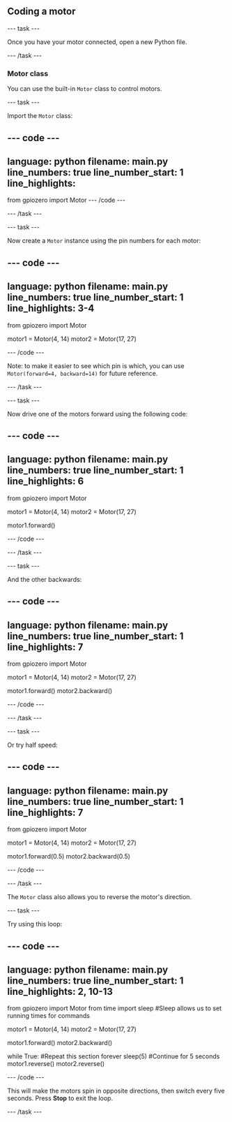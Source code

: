 ## Coding a motor

--- task ---

Once you have your motor connected, open a new Python file.

--- /task ---


### Motor class

You can use the built-in `Motor` class to control motors.


--- task ---

Import the `Motor` class:

--- code ---
---
language: python
filename: main.py
line_numbers: true
line_number_start: 1
line_highlights: 
---
from gpiozero import Motor
--- /code ---

--- /task ---

--- task ---

Now create a `Motor` instance using the pin numbers for each motor:

--- code ---
---
language: python
filename: main.py
line_numbers: true
line_number_start: 1
line_highlights: 3-4
---
from gpiozero import Motor

motor1 = Motor(4, 14)
motor2 = Motor(17, 27)

--- /code ---


Note: to make it easier to see which pin is which, you can use `Motor(forward=4, backward=14)` for future reference.

--- /task ---

--- task ---

Now drive one of the motors forward using the following code:

--- code ---
---
language: python
filename: main.py
line_numbers: true
line_number_start: 1
line_highlights: 6
---
from gpiozero import Motor

motor1 = Motor(4, 14)
motor2 = Motor(17, 27)

motor1.forward()

--- /code ---


--- /task ---

--- task ---

And the other backwards:

--- code ---
---
language: python
filename: main.py
line_numbers: true
line_number_start: 1
line_highlights: 7
---
from gpiozero import Motor

motor1 = Motor(4, 14)
motor2 = Motor(17, 27)

motor1.forward()
motor2.backward()

--- /code ---


--- /task ---

--- task ---

Or try half speed:

--- code ---
---
language: python
filename: main.py
line_numbers: true
line_number_start: 1
line_highlights: 7
---
from gpiozero import Motor

motor1 = Motor(4, 14)
motor2 = Motor(17, 27)

motor1.forward(0.5)
motor2.backward(0.5)

--- /code ---


--- /task ---

The `Motor` class also allows you to reverse the motor's direction. 

--- task ---

Try using this loop:

--- code ---
---
language: python
filename: main.py
line_numbers: true
line_number_start: 1
line_highlights: 2, 10-13
---
from gpiozero import Motor
from time import sleep  #Sleep allows us to set running times for commands

motor1 = Motor(4, 14)
motor2 = Motor(17, 27)

motor1.forward()
motor2.backward()

while True:   #Repeat this section forever
    sleep(5)  #Continue for 5 seconds
    motor1.reverse()
    motor2.reverse()

--- /code ---


This will make the motors spin in opposite directions, then switch every five seconds. Press **Stop** to exit the loop.

--- /task ---
